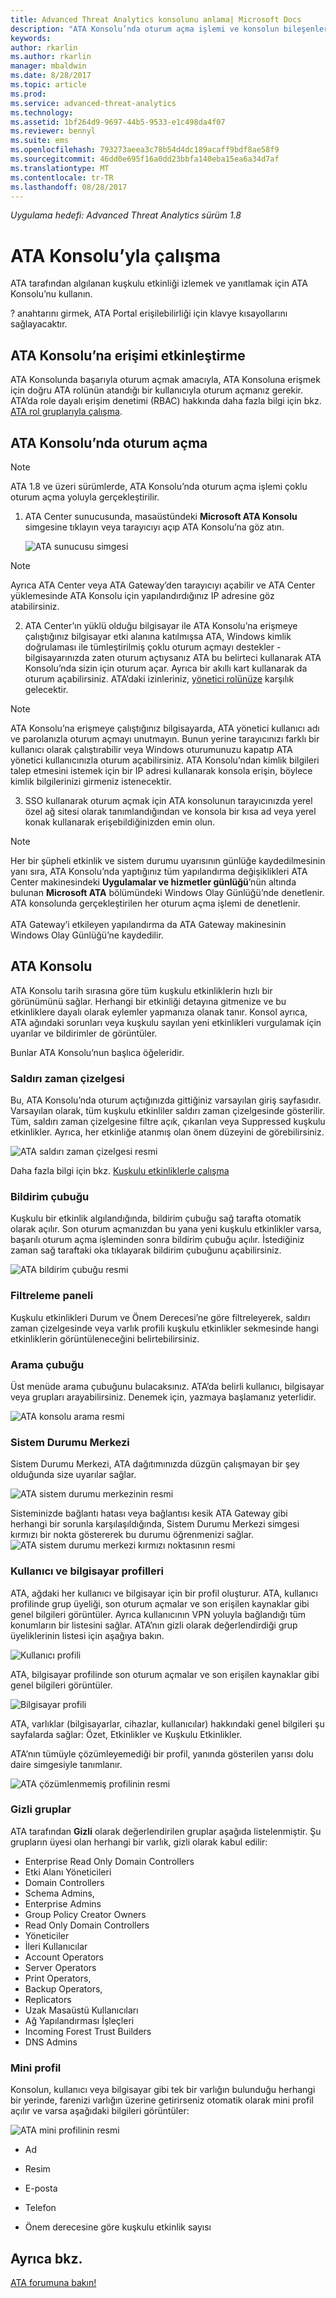 ```yaml
---
title: Advanced Threat Analytics konsolunu anlama| Microsoft Docs
description: "ATA Konsolu’nda oturum açma işlemi ve konsolun bileşenleri açıklanır"
keywords: 
author: rkarlin
ms.author: rkarlin
manager: mbaldwin
ms.date: 8/28/2017
ms.topic: article
ms.prod: 
ms.service: advanced-threat-analytics
ms.technology: 
ms.assetid: 1bf264d9-9697-44b5-9533-e1c498da4f07
ms.reviewer: bennyl
ms.suite: ems
ms.openlocfilehash: 793273aeea3c78b54d4dc189acaff9bdf8ae58f9
ms.sourcegitcommit: 46dd0e695f16a0dd23bbfa140eba15ea6a34d7af
ms.translationtype: MT
ms.contentlocale: tr-TR
ms.lasthandoff: 08/28/2017
---
```

*Uygulama hedefi: Advanced Threat Analytics sürüm 1.8*



# <a name="working-with-the-ata-console"></a>ATA Konsolu’yla çalışma

ATA tarafından algılanan kuşkulu etkinliği izlemek ve yanıtlamak için ATA Konsolu’nu kullanın.

? anahtarını girmek, ATA Portal erişilebilirliği için klavye kısayollarını sağlayacaktır. 

## <a name="enabling-access-to-the-ata-console"></a>ATA Konsolu’na erişimi etkinleştirme
ATA Konsolunda başarıyla oturum açmak amacıyla, ATA Konsoluna erişmek için doğru ATA rolünün atandığı bir kullanıcıyla oturum açmanız gerekir. ATA’da role dayalı erişim denetimi (RBAC) hakkında daha fazla bilgi için bkz. [ATA rol gruplarıyla çalışma](ata-role-groups.md).

## <a name="logging-into-the-ata-console"></a>ATA Konsolu’nda oturum açma

>[!NOTE]
 > ATA 1.8 ve üzeri sürümlerde, ATA Konsolu’nda oturum açma işlemi çoklu oturum açma yoluyla gerçekleştirilir.

1. ATA Center sunucusunda, masaüstündeki **Microsoft ATA Konsolu** simgesine tıklayın veya tarayıcıyı açıp ATA Konsolu’na göz atın.

    ![ATA sunucusu simgesi](media/ata-server-icon.png)

 >[!NOTE]
 > Ayrıca ATA Center veya ATA Gateway’den tarayıcıyı açabilir ve ATA Center yüklemesinde ATA Konsolu için yapılandırdığınız IP adresine göz atabilirsiniz.    

2.  ATA Center’ın yüklü olduğu bilgisayar ile ATA Konsolu’na erişmeye çalıştığınız bilgisayar etki alanına katılmışsa ATA, Windows kimlik doğrulaması ile tümleştirilmiş çoklu oturum açmayı destekler - bilgisayarınızda zaten oturum açtıysanız ATA bu belirteci kullanarak ATA Konsolu’nda sizin için oturum açar. Ayrıca bir akıllı kart kullanarak da oturum açabilirsiniz. ATA’daki izinleriniz, [yönetici rolünüze](ata-role-groups.md) karşılık gelecektir.

 > [!NOTE]
 > ATA Konsolu’na erişmeye çalıştığınız bilgisayarda, ATA yönetici kullanıcı adı ve parolanızla oturum açmayı unutmayın. Bunun yerine tarayıcınızı farklı bir kullanıcı olarak çalıştırabilir veya Windows oturumunuzu kapatıp ATA yönetici kullanıcınızla oturum açabilirsiniz. ATA Konsolu’ndan kimlik bilgileri talep etmesini istemek için bir IP adresi kullanarak konsola erişin, böylece kimlik bilgilerinizi girmeniz istenecektir.

3. SSO kullanarak oturum açmak için ATA konsolunun tarayıcınızda yerel özel ağ sitesi olarak tanımlandığından ve konsola bir kısa ad veya yerel konak kullanarak erişebildiğinizden emin olun.

> [!NOTE]
> Her bir şüpheli etkinlik ve sistem durumu uyarısının günlüğe kaydedilmesinin yanı sıra, ATA Konsolu’nda yaptığınız tüm yapılandırma değişiklikleri ATA Center makinesindeki **Uygulamalar ve hizmetler günlüğü**’nün altında bulunan **Microsoft ATA** bölümündeki Windows Olay Günlüğü’nde denetlenir. ATA konsolunda gerçekleştirilen her oturum açma işlemi de denetlenir.<br></br>  ATA Gateway’i etkileyen yapılandırma da ATA Gateway makinesinin Windows Olay Günlüğü’ne kaydedilir. 



## <a name="the-ata-console"></a>ATA Konsolu

ATA Konsolu tarih sırasına göre tüm kuşkulu etkinliklerin hızlı bir görünümünü sağlar. Herhangi bir etkinliği detayına gitmenize ve bu etkinliklere dayalı olarak eylemler yapmanıza olanak tanır. Konsol ayrıca, ATA ağındaki sorunları veya kuşkulu sayılan yeni etkinlikleri vurgulamak için uyarılar ve bildirimler de görüntüler.

Bunlar ATA Konsolu’nun başlıca öğeleridir.


### <a name="attack-time-line"></a>Saldırı zaman çizelgesi

Bu, ATA Konsolu’nda oturum açtığınızda gittiğiniz varsayılan giriş sayfasıdır. Varsayılan olarak, tüm kuşkulu etkinliler saldırı zaman çizelgesinde gösterilir. Tüm, saldırı zaman çizelgesine filtre açık, çıkarılan veya Suppressed kuşkulu etkinlikler. Ayrıca, her etkinliğe atanmış olan önem düzeyini de görebilirsiniz.

![ATA saldırı zaman çizelgesi resmi](media/ATA-Suspicious-Activity-Timeline.jpg)

Daha fazla bilgi için bkz. [Kuşkulu etkinliklerle çalışma](working-with-suspicious-activities.md)

### <a name="notification-bar"></a>Bildirim çubuğu

Kuşkulu bir etkinlik algılandığında, bildirim çubuğu sağ tarafta otomatik olarak açılır. Son oturum açmanızdan bu yana yeni kuşkulu etkinlikler varsa, başarılı oturum açma işleminden sonra bildirim çubuğu açılır. İstediğiniz zaman sağ taraftaki oka tıklayarak bildirim çubuğunu açabilirsiniz.

![ATA bildirim çubuğu resmi](media/notification-bar-1.7.png)

### <a name="filtering-panel"></a>Filtreleme paneli

Kuşkulu etkinlikleri Durum ve Önem Derecesi’ne göre filtreleyerek, saldırı zaman çizelgesinde veya varlık profili kuşkulu etkinlikler sekmesinde hangi etkinliklerin görüntüleneceğini belirtebilirsiniz.

### <a name="search-bar"></a>Arama çubuğu

Üst menüde arama çubuğunu bulacaksınız. ATA’da belirli kullanıcı, bilgisayar veya grupları arayabilirsiniz. Denemek için, yazmaya başlamanız yeterlidir.

![ATA konsolu arama resmi](media/ATA-console-search.png)

### <a name="health-center"></a>Sistem Durumu Merkezi

Sistem Durumu Merkezi, ATA dağıtımınızda düzgün çalışmayan bir şey olduğunda size uyarılar sağlar.

![ATA sistem durumu merkezinin resmi](media/ATA-Health-Issue.jpg)

Sisteminizde bağlantı hatası veya bağlantısı kesik ATA Gateway gibi herhangi bir sorunla karşılaşıldığında, Sistem Durumu Merkezi simgesi kırmızı bir nokta göstererek bu durumu öğrenmenizi sağlar. ![ATA sistem durumu merkezi kırmızı noktasının resmi](media/ATA-Health-Center-Alert-red-dot.png)

### <a name="user-and-computer-profiles"></a>Kullanıcı ve bilgisayar profilleri

ATA, ağdaki her kullanıcı ve bilgisayar için bir profil oluşturur. ATA, kullanıcı profilinde grup üyeliği, son oturum açmalar ve son erişilen kaynaklar gibi genel bilgileri görüntüler. Ayrıca kullanıcının VPN yoluyla bağlandığı tüm konumların bir listesini sağlar. ATA’nın gizli olarak değerlendirdiği grup üyeliklerinin listesi için aşağıya bakın.

![Kullanıcı profili](media/user-profile.png)

ATA, bilgisayar profilinde son oturum açmalar ve son erişilen kaynaklar gibi genel bilgileri görüntüler.

![Bilgisayar profili](media/computer-profile.png)

ATA, varlıklar (bilgisayarlar, cihazlar, kullanıcılar) hakkındaki genel bilgileri şu sayfalarda sağlar: Özet, Etkinlikler ve Kuşkulu Etkinlikler.

ATA’nın tümüyle çözümleyemediği bir profil, yanında gösterilen yarısı dolu daire simgesiyle tanımlanır.


![ATA çözümlenmemiş profilinin resmi](media/ATA-Unresolved-Profile.jpg)

### <a name="sensitive-groups"></a>Gizli gruplar

ATA tarafından **Gizli** olarak değerlendirilen gruplar aşağıda listelenmiştir. Şu grupların üyesi olan herhangi bir varlık, gizli olarak kabul edilir:

- Enterprise Read Only Domain Controllers 
- Etki Alanı Yöneticileri 
- Domain Controllers 
- Schema Admins,
- Enterprise Admins 
- Group Policy Creator Owners 
- Read Only Domain Controllers 
- Yöneticiler  
- İleri Kullanıcılar  
- Account Operators  
- Server Operators   
- Print Operators,
- Backup Operators,
- Replicators 
- Uzak Masaüstü Kullanıcıları 
- Ağ Yapılandırması İşleçleri 
- Incoming Forest Trust Builders 
- DNS Admins 


### <a name="mini-profile"></a>Mini profil

Konsolun, kullanıcı veya bilgisayar gibi tek bir varlığın bulunduğu herhangi bir yerinde, farenizi varlığın üzerine getirirseniz otomatik olarak mini profil açılır ve varsa aşağıdaki bilgileri görüntüler:

![ATA mini profilinin resmi](media/ATA-mini-profile.jpg)

-   Ad

-   Resim

-   E-posta

-   Telefon

-   Önem derecesine göre kuşkulu etkinlik sayısı



## <a name="see-also"></a>Ayrıca bkz.
[ATA forumuna bakın!](https://social.technet.microsoft.com/Forums/security/home?forum=mata)
